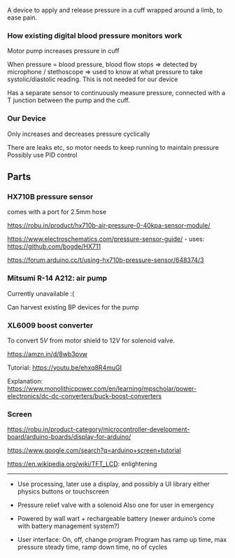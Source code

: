 A device to apply and release pressure in a cuff wrapped around a limb, to ease pain.


### How existing digital blood pressure monitors work

Motor pump increases pressure in cuff

When pressure = blood pressure, blood flow stops => detected by microphone / stethoscope => used to know at what pressure to take systolic/diastolic reading.
This is not needed for our device

Has a separate sensor to continuously measure pressure, connected with a T junction between the pump and the cuff.

### Our Device

Only increases and decreases pressure cyclically

There are leaks etc, so motor needs to keep running to maintain pressure
Possibly use PID control

## Parts

### HX710B pressure sensor

comes with a port for 2.5mm hose

https://robu.in/product/hx710b-air-pressure-0-40kpa-sensor-module/

https://www.electroschematics.com/pressure-sensor-guide/
    - uses: https://github.com/bogde/HX711

https://forum.arduino.cc/t/using-hx710b-pressure-sensor/648374/3

### Mitsumi R-14 A212: air pump

Currently unavailable :(

Can harvest existing BP devices for the pump

### XL6009 boost converter

To convert $5V$ from motor shield to $12V$ for solenoid valve.

https://amzn.in/d/8wb3pvw

Tutorial: https://youtu.be/ehxq8R4muGI

Explanation: https://www.monolithicpower.com/en/learning/mpscholar/power-electronics/dc-dc-converters/buck-boost-converters

### Screen

https://robu.in/product-category/microcontroller-development-board/arduino-boards/display-for-arduino/

https://www.google.com/search?q=arduino+screen+tutorial

https://en.wikipedia.org/wiki/TFT_LCD: enlightening

---

- Use processing, later use a display, and possibly a UI library
  either physics buttons or touchscreen

- Pressure relief valve with a solenoid
  Also one for user in emergency

- Powered by wall wart + rechargeable battery
  (newer arduino’s come with battery management system?)

- User interface: On, off, change program
  Program has ramp up time, max pressure steady time, ramp down time, no of cycles

